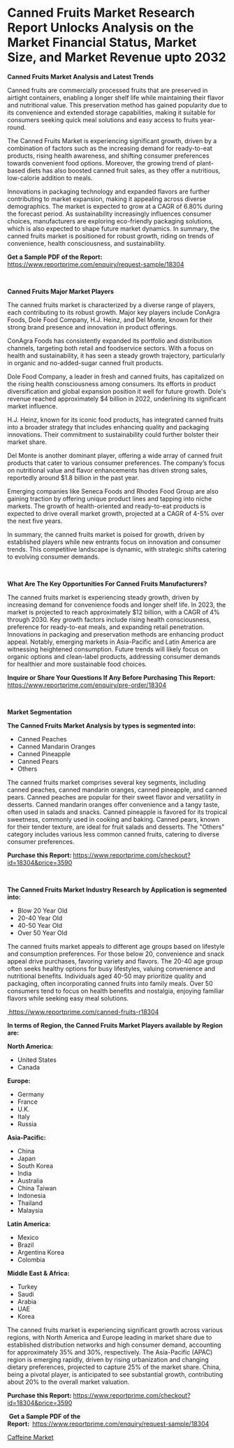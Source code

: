 <p><h1>Canned Fruits Market Research Report Unlocks Analysis on the Market Financial Status, Market Size, and Market Revenue upto 2032</h1></p><p><strong>Canned Fruits Market Analysis and Latest Trends</strong></p>
<p><p>Canned fruits are commercially processed fruits that are preserved in airtight containers, enabling a longer shelf life while maintaining their flavor and nutritional value. This preservation method has gained popularity due to its convenience and extended storage capabilities, making it suitable for consumers seeking quick meal solutions and easy access to fruits year-round.</p><p>The Canned Fruits Market is experiencing significant growth, driven by a combination of factors such as the increasing demand for ready-to-eat products, rising health awareness, and shifting consumer preferences towards convenient food options. Moreover, the growing trend of plant-based diets has also boosted canned fruit sales, as they offer a nutritious, low-calorie addition to meals.</p><p>Innovations in packaging technology and expanded flavors are further contributing to market expansion, making it appealing across diverse demographics. The market is expected to grow at a CAGR of 6.80% during the forecast period. As sustainability increasingly influences consumer choices, manufacturers are exploring eco-friendly packaging solutions, which is also expected to shape future market dynamics. In summary, the canned fruits market is positioned for robust growth, riding on trends of convenience, health consciousness, and sustainability.</p></p>
<p><strong>Get a Sample PDF of the Report:&nbsp;</strong> <a href="https://www.reportprime.com/enquiry/request-sample/18304?utm_campaign=3273&utm_medium=2&utm_source=Github&utm_content=ia&utm_term=19032025&utm_id=canned-fruits">https://www.reportprime.com/enquiry/request-sample/18304</a></p>
<p>&nbsp;</p>
<p><strong>Canned Fruits Major Market Players</strong></p>
<p><p>The canned fruits market is characterized by a diverse range of players, each contributing to its robust growth. Major key players include ConAgra Foods, Dole Food Company, H.J. Heinz, and Del Monte, known for their strong brand presence and innovation in product offerings.</p><p>ConAgra Foods has consistently expanded its portfolio and distribution channels, targeting both retail and foodservice sectors. With a focus on health and sustainability, it has seen a steady growth trajectory, particularly in organic and no-added-sugar canned fruit products.</p><p>Dole Food Company, a leader in fresh and canned fruits, has capitalized on the rising health consciousness among consumers. Its efforts in product diversification and global expansion position it well for future growth. Dole's revenue reached approximately $4 billion in 2022, underlining its significant market influence.</p><p>H.J. Heinz, known for its iconic food products, has integrated canned fruits into a broader strategy that includes enhancing quality and packaging innovations. Their commitment to sustainability could further bolster their market share.</p><p>Del Monte is another dominant player, offering a wide array of canned fruit products that cater to various consumer preferences. The company’s focus on nutritional value and flavor enhancements has driven strong sales, reportedly around $1.8 billion in the past year.</p><p>Emerging companies like Seneca Foods and Rhodes Food Group are also gaining traction by offering unique product lines and tapping into niche markets. The growth of health-oriented and ready-to-eat products is expected to drive overall market growth, projected at a CAGR of 4-5% over the next five years.</p><p>In summary, the canned fruits market is poised for growth, driven by established players while new entrants focus on innovation and consumer trends. This competitive landscape is dynamic, with strategic shifts catering to evolving consumer demands.</p></p>
<p>&nbsp;</p>
<p><strong>What Are The Key Opportunities For Canned Fruits Manufacturers?</strong></p>
<p><p>The canned fruits market is experiencing steady growth, driven by increasing demand for convenience foods and longer shelf life. In 2023, the market is projected to reach approximately $12 billion, with a CAGR of 4% through 2030. Key growth factors include rising health consciousness, preference for ready-to-eat meals, and expanding retail penetration. Innovations in packaging and preservation methods are enhancing product appeal. Notably, emerging markets in Asia-Pacific and Latin America are witnessing heightened consumption. Future trends will likely focus on organic options and clean-label products, addressing consumer demands for healthier and more sustainable food choices.</p></p>
<p><strong>Inquire or Share Your Questions If Any Before Purchasing This Report:</strong> <a href="https://www.reportprime.com/enquiry/pre-order/18304?utm_campaign=3273&utm_medium=2&utm_source=Github&utm_content=ia&utm_term=19032025&utm_id=canned-fruits">https://www.reportprime.com/enquiry/pre-order/18304</a></p>
<p>&nbsp;</p>
<p><strong>Market Segmentation</strong></p>
<p><strong>The Canned Fruits Market Analysis by types is segmented into:</strong></p>
<p><ul><li>Canned Peaches</li><li>Canned Mandarin Oranges</li><li>Canned Pineapple</li><li>Canned Pears</li><li>Others</li></ul></p>
<p><p>The canned fruits market comprises several key segments, including canned peaches, canned mandarin oranges, canned pineapple, and canned pears. Canned peaches are popular for their sweet flavor and versatility in desserts. Canned mandarin oranges offer convenience and a tangy taste, often used in salads and snacks. Canned pineapple is favored for its tropical sweetness, commonly used in cooking and baking. Canned pears, known for their tender texture, are ideal for fruit salads and desserts. The "Others" category includes various less common canned fruits, catering to diverse consumer preferences.</p></p>
<p><strong>Purchase this Report:&nbsp;</strong><a href="https://www.reportprime.com/checkout?id=18304&price=3590&utm_campaign=3273&utm_medium=2&utm_source=Github&utm_content=ia&utm_term=19032025&utm_id=canned-fruits">https://www.reportprime.com/checkout?id=18304&price=3590</a></p>
<p>&nbsp;</p>
<p><strong>The Canned Fruits Market Industry Research by Application is segmented into:</strong></p>
<p><ul><li>Blow 20 Year Old</li><li>20-40 Year Old</li><li>40-50 Year Old</li><li>Over 50 Year Old</li></ul></p>
<p><p>The canned fruits market appeals to different age groups based on lifestyle and consumption preferences. For those below 20, convenience and snack appeal drive purchases, favoring variety and flavors. The 20-40 age group often seeks healthy options for busy lifestyles, valuing convenience and nutritional benefits. Individuals aged 40-50 may prioritize quality and packaging, often incorporating canned fruits into family meals. Over 50 consumers tend to focus on health benefits and nostalgia, enjoying familiar flavors while seeking easy meal solutions.</p></p>
<p><a href="https://www.reportprime.com/canned-fruits-r18304?utm_campaign=3273&utm_medium=2&utm_source=Github&utm_content=ia&utm_term=19032025&utm_id=canned-fruits">&nbsp;https://www.reportprime.com/canned-fruits-r18304</a></p>
<p><strong>In terms of Region, the Canned Fruits Market Players available by Region are:</strong></p>
<p>
    <p> <strong> North America: </strong>
        <ul>
            <li>United States</li>
            <li>Canada</li>
        </ul>
        </p> 
    <p> <strong> Europe: </strong>
        <ul>
            <li>Germany</li>
            <li>France</li>
            <li>U.K.</li>
            <li>Italy</li>
            <li>Russia</li>
        </ul>
        </p> 
    <p> <strong> Asia-Pacific: </strong>
        <ul>
            <li>China</li>
            <li>Japan</li>
            <li>South Korea</li>
            <li>India</li>
            <li>Australia</li>
            <li>China Taiwan</li>
            <li>Indonesia</li>
            <li>Thailand</li>
            <li>Malaysia</li>
        </ul>
        </p> 
    <p> <strong> Latin America: </strong>
        <ul>
            <li>Mexico</li>
            <li>Brazil</li>
            <li>Argentina Korea</li>
            <li>Colombia</li>
        </ul>
        </p> 
    <p> <strong> Middle East & Africa: </strong>
        <ul>
            <li>Turkey</li>
            <li>Saudi</li>
            <li>Arabia</li>
            <li>UAE</li>
            <li>Korea</li>
        </ul>
    </p>
    </p>
<p><p>The canned fruits market is experiencing significant growth across various regions, with North America and Europe leading in market share due to established distribution networks and high consumer demand, accounting for approximately 35% and 30%, respectively. The Asia-Pacific (APAC) region is emerging rapidly, driven by rising urbanization and changing dietary preferences, projected to capture 25% of the market share. China, being a pivotal player, is anticipated to see substantial growth, contributing about 20% to the overall market valuation.</p></p>
<p><strong>Purchase this Report: </strong><a href="https://www.reportprime.com/checkout?id=18304&price=3590&utm_campaign=3273&utm_medium=2&utm_source=Github&utm_content=ia&utm_term=19032025&utm_id=canned-fruits">https://www.reportprime.com/checkout?id=18304&price=3590</a></p>
<p>&nbsp;<strong>Get a Sample PDF of the Report:&nbsp;&nbsp;</strong><a href="https://www.reportprime.com/enquiry/request-sample/18304?utm_campaign=3273&utm_medium=2&utm_source=Github&utm_content=ia&utm_term=19032025&utm_id=canned-fruits">https://www.reportprime.com/enquiry/request-sample/18304</a></p>
<p><strong></strong></p>
<p><p><a href="https://github.com/jolinolooman/Market-Research-Report-List-1/blob/main/caffeine-market.md?utm_campaign=3273&utm_medium=2&utm_source=Github&utm_content=ia&utm_term=19032025&utm_id=canned-fruits">Caffeine Market</a></p></p>